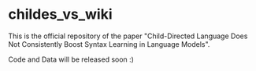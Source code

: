 # childes_vs_wiki
This is the official repository of the paper "Child-Directed Language Does Not Consistently Boost Syntax Learning in Language Models". 

Code and Data will be released soon :)
